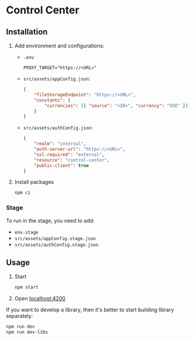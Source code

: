 # Control Center

## Installation

1. Add environment and configurations:

    - `.env`
        ```env
        PROXY_TARGET="https://<URL>"
        ```
    - `src/assets/appConfig.json`:
        ```json
        {
            "fileStorageEndpoint": "https://<URL>",
            "constants": {
                "currencies": [{ "source": "<ID>", "currency": "USD" }]
            }
        }
        ```
    - `src/assets/authConfig.json`:
        ```json
        {
            "realm": "internal",
            "auth-server-url": "https://<URL>",
            "ssl-required": "external",
            "resource": "control-center",
            "public-client": true
        }
        ```

2. Install packages
    ```sh
    npm ci
    ```

### Stage

To run in the stage, you need to add:

-   `env.stage`
-   `src/assets/appConfig.stage.json`
-   `src/assets/authConfig.stage.json`

## Usage

1. Start
    ```sh
    npm start
    ```
2. Open [localhost:4200](http://localhost:4200/)

If you want to develop a library, then it's better to start building library separately:

```sh
npm run dev
npm run dev-libs
```
